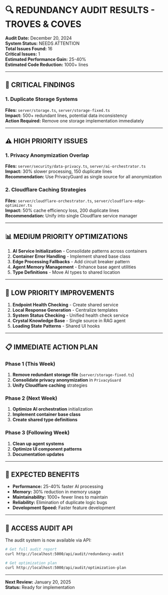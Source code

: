 
# 🔍 REDUNDANCY AUDIT RESULTS - TROVES & COVES

**Audit Date:** December 20, 2024  
**System Status:** NEEDS ATTENTION  
**Total Issues Found:** 16  
**Critical Issues:** 1  
**Estimated Performance Gain:** 25-40%  
**Estimated Code Reduction:** 1000+ lines  

---

## 🚨 CRITICAL FINDINGS

### 1. Duplicate Storage Systems
**Files:** `server/storage.ts`, `server/storage-fixed.ts`  
**Impact:** 500+ redundant lines, potential data inconsistency  
**Action Required:** Remove one storage implementation immediately  

---

## ⚠️ HIGH PRIORITY ISSUES

### 1. Privacy Anonymization Overlap
**Files:** `server/security/data-privacy.ts`, `server/ai-orchestrator.ts`  
**Impact:** 30% slower processing, 150 duplicate lines  
**Recommendation:** Use PrivacyGuard as single source for all anonymization  

### 2. Cloudflare Caching Strategies
**Files:** `server/cloudflare-orchestrator.ts`, `server/cloudflare-edge-optimizer.ts`  
**Impact:** 50% cache efficiency loss, 200 duplicate lines  
**Recommendation:** Unify into single Cloudflare service manager  

---

## 📊 MEDIUM PRIORITY OPTIMIZATIONS

1. **AI Service Initialization** - Consolidate patterns across containers
2. **Container Error Handling** - Implement shared base class
3. **Edge Processing Fallbacks** - Add circuit breaker pattern
4. **Agent Memory Management** - Enhance base agent utilities
5. **Type Definitions** - Move AI types to shared location

---

## 🔧 LOW PRIORITY IMPROVEMENTS

1. **Endpoint Health Checking** - Create shared service
2. **Local Response Generation** - Centralize templates
3. **System Status Checking** - Unified health check service
4. **Crystal Knowledge Base** - Single source in RAG agent
5. **Loading State Patterns** - Shared UI hooks

---

## 📋 IMMEDIATE ACTION PLAN

### Phase 1 (This Week)
1. **Remove redundant storage file** (`server/storage-fixed.ts`)
2. **Consolidate privacy anonymization** in `PrivacyGuard`
3. **Unify Cloudflare caching** strategies

### Phase 2 (Next Week)
1. **Optimize AI orchestration** initialization
2. **Implement container base class**
3. **Create shared type definitions**

### Phase 3 (Following Week)
1. **Clean up agent systems**
2. **Optimize UI component patterns**
3. **Documentation updates**

---

## 🎯 EXPECTED BENEFITS

- **Performance:** 25-40% faster AI processing
- **Memory:** 30% reduction in memory usage
- **Maintainability:** 1000+ fewer lines to maintain
- **Reliability:** Elimination of duplicate logic bugs
- **Development Speed:** Faster feature development

---

## 🔗 ACCESS AUDIT API

The audit system is now available via API:

```bash
# Get full audit report
curl http://localhost:5000/api/audit/redundancy-audit

# Get optimization plan
curl http://localhost:5000/api/audit/optimization-plan
```

---

**Next Review:** January 20, 2025  
**Status:** Ready for implementation
